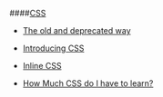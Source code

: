 ####[CSS](#css)
  
  + [The old and deprecated way](./css/2014-09-13-css-an-introduction.markdown#old-and-deprecated-way)
  
  + [Introducing CSS](./css/2014-09-13-css-an-introduction.markdown#into-css)
  
  + [Inline CSS](./css/2014-09-13-css-an-introduction.markdown#inline-css)
  
  + [How Much CSS do I have to learn?](./css/2014-09-13-css-an-introduction.markdown#how-much-css)
    
